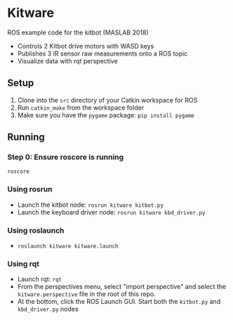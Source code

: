 # Kitware

ROS example code for the kitbot (MASLAB 2018)

* Controls 2 Kitbot drive motors with WASD keys
* Publishes 3 IR sensor raw measurements onto a ROS topic
* Visualize data with rqt perspective

## Setup
1. Clone into the `src` directory of your Catkin workspace for ROS
2. Run `catkin_make` from the workspace folder
3. Make sure you have the `pygame` package: `pip install pygame`

## Running

### Step 0: Ensure roscore is running
`roscore`

### Using rosrun
* Launch the kitbot node: `rosrun kitware kitbot.py`
* Launch the keyboard driver node: `rosrun kitware kbd_driver.py`

### Using roslaunch
* `roslaunch kitware kitware.launch`

### Using rqt
* Launch rqt: `rqt`
* From the perspectives menu, select "import perspective" and select the `kitware.perspective` file in the root of this repo.
* At the bottom, click the ROS Launch GUI. Start both the `kitbot.py` and `kbd_driver.py` nodes